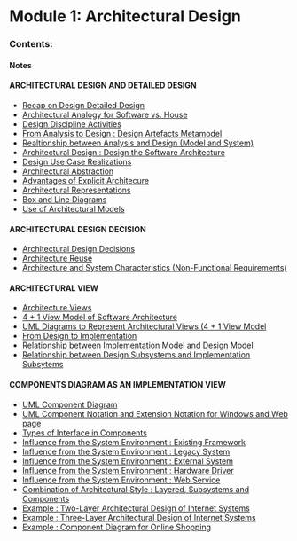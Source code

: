 <!---
Module 6: Architectural Design

Group XXX
1. WAN NUR SOFEA BINTI MOHD HASBULLAH, A22EC0115
2. NUR FARAH ADIBAH BINTI IDRIS , A22EC0245
3. NIK ZULAIKHAA BINTI ZURAIDI AFANDI, A22EC0232
4. LEE YIK HONG, A21BE0376
-->


# Module 1: Architectural Design

### Contents:
#### Notes

#### ARCHITECTURAL DESIGN AND DETAILED DESIGN
- [Recap on Design Detailed Design](#recap-on-design-detailed-design)
- [Architectural Analogy for Software vs. House](#architectural-analogy-for-software-vs-house)
- [Design Discipline Activities](#design-discipline-activities)
- [From Analysis to Design : Design Artefacts Metamodel](#from-analysis-to-design-design-artefacts-metamodel)
- [Realtionship between Analysis and Design (Model and System)](#relationship-between-analysis-and-design-model-and-system)
- [Architectural Design : Design the Software Architecture](#architectural-design-design-the-software-architecture)
- [Design Use Case Realizations](#design-use-case-realizations)
- [Architectural Abstraction](#architectural-abstraction)
- [Advantages of Explicit Architecure](#advantanges-of-explicit-architecture)
- [Architectural Representations](#architectural-representations)
- [Box and Line Diagrams](#box-and-line-diagrams)
- [Use of Architectural Models](#use-of-architectural-models)

#### ARCHITECTURAL DESIGN DECISION 
- [Architectural Design Decisions](#architectural-design-decisions)
- [Architecture Reuse](#architecture-reuse)
- [Architecture and System Characteristics (Non-Functional Requirements)](#architecture-and-system-characteristics-non-functional-requirements)

#### ARCHITECTURAL VIEW
- [Architecture Views](#archtecture-views)
- [4 + 1 View Model of Software Architecture](#4-+-1-view-model-of-software-architecture)
- [UML Diagrams to Represent Architectural Views (4 + 1 View Model](#UML-diagrams-to-represent-archictectural-views-4-+-1-view-model)
- [From Design to Implementation](#from-design-to-implementation)
- [Relationship between Implementation Model and Design Model](#relationship-between-implementation-model-and-design-model)
- [Relationship between Design Subsystems and Implementation Subsytems](#relationship-between-design-subsytems-and-implementation-subsystems)

#### COMPONENTS DIAGRAM AS AN IMPLEMENTATION VIEW
- [UML Component Diagram](#UML-component-diagram)
- [UML Component Notation and Extension Notation for Windows and Web page](#UML-component-notation-and-extension-notation-for-windows-and-web-pages)
- [Types of Interface in Components](#types-of-interface-in-components)
- [Influence from the System Environment : Existing Framework](#influence-from-the-system-environment-existing-framework)
- [Influence from the System Environment : Legacy System](#influence-from-the-system-environment-legacy-system)
- [Influence from the System Environment : External System](#influence-from-the-system-environment-external-system)
- [Influence from the System Environment : Hardware Driver](#influence-from-the-system-environment-harware-driver)
- [Influence from the System Environment : Web Service](#influence-from-the-system-environment-web-service)
- [Combination of Architectural Style : Layered, Subsystems and Components](#combination-of-architectural-style-layered-subsystems-and-components)
- [Example : Two-Layer Architectural Design of Internet Systems](#example-two-layer-architectural-design-of-internet-systems)
- [Example : Three-Layer Architectural Design of Internet Systems](#example-three-layer-architectural-design-of-internet-systems)
- [Example : Component Diagram for Online Shopping](#example-component-diagram-for-online-shopping)

